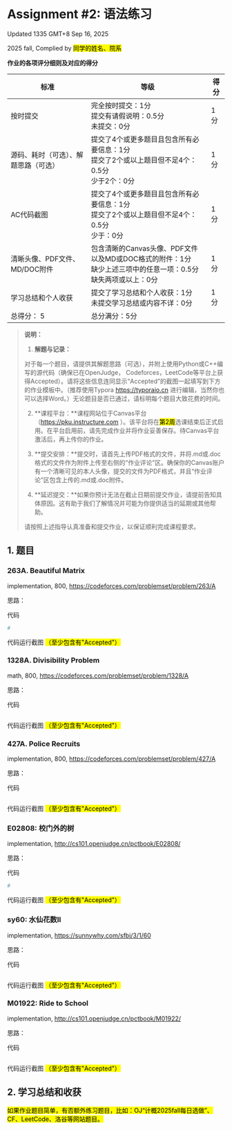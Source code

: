 # Assignment #2: 语法练习

Updated 1335 GMT+8 Sep 16, 2025

2025 fall, Complied by <mark>同学的姓名、院系</mark>



**作业的各项评分细则及对应的得分**

| 标准                                 | 等级                                                         | 得分 |
| ------------------------------------ | ------------------------------------------------------------ | ---- |
| 按时提交                             | 完全按时提交：1分<br/>提交有请假说明：0.5分<br/>未提交：0分  | 1 分 |
| 源码、耗时（可选）、解题思路（可选） | 提交了4个或更多题目且包含所有必要信息：1分<br/>提交了2个或以上题目但不足4个：0.5分<br/>少于2个：0分 | 1 分 |
| AC代码截图                           | 提交了4个或更多题目且包含所有必要信息：1分<br/>提交了2个或以上题目但不足4个：0.5分<br/>少于：0分 | 1 分 |
| 清晰头像、PDF文件、MD/DOC附件        | 包含清晰的Canvas头像、PDF文件以及MD或DOC格式的附件：1分<br/>缺少上述三项中的任意一项：0.5分<br/>缺失两项或以上：0分 | 1 分 |
| 学习总结和个人收获                   | 提交了学习总结和个人收获：1分<br/>未提交学习总结或内容不详：0分 | 1 分 |
| 总得分： 5                           | 总分满分：5分                                                |      |

>
>
>
>**说明：**
>
>1. **解题与记录：**
>
>   对于每一个题目，请提供其解题思路（可选），并附上使用Python或C++编写的源代码（确保已在OpenJudge， Codeforces，LeetCode等平台上获得Accepted）。请将这些信息连同显示“Accepted”的截图一起填写到下方的作业模板中。（推荐使用Typora https://typoraio.cn 进行编辑，当然你也可以选择Word。）无论题目是否已通过，请标明每个题目大致花费的时间。
>
>2. **课程平台：**课程网站位于Canvas平台（https://pku.instructure.com ）。该平台将在<mark>第2周</mark>选课结束后正式启用。在平台启用前，请先完成作业并将作业妥善保存。待Canvas平台激活后，再上传你的作业。
>
>3. **提交安排：**提交时，请首先上传PDF格式的文件，并将.md或.doc格式的文件作为附件上传至右侧的“作业评论”区。确保你的Canvas账户有一个清晰可见的本人头像，提交的文件为PDF格式，并且“作业评论”区包含上传的.md或.doc附件。
>
>4. **延迟提交：**如果你预计无法在截止日期前提交作业，请提前告知具体原因。这有助于我们了解情况并可能为你提供适当的延期或其他帮助。  
>
>请按照上述指导认真准备和提交作业，以保证顺利完成课程要求。





## 1. 题目

### 263A. Beautiful Matrix

implementation, 800, https://codeforces.com/problemset/problem/263/A



思路：



代码

```python
# 

```



代码运行截图 <mark>（至少包含有"Accepted"）</mark>





### 1328A. Divisibility Problem

math, 800, https://codeforces.com/problemset/problem/1328/A



思路：



代码

```python

```



代码运行截图 <mark>（至少包含有"Accepted"）</mark>





### 427A. Police Recruits

implementation, 800, https://codeforces.com/problemset/problem/427/A



思路：



代码

```python

```



代码运行截图 <mark>（至少包含有"Accepted"）</mark>





### E02808: 校门外的树

implementation, http://cs101.openjudge.cn/pctbook/E02808/


思路：



代码

```python
# 

```



代码运行截图 <mark>（至少包含有"Accepted"）</mark>





### sy60: 水仙花数II

implementation, https://sunnywhy.com/sfbj/3/1/60



思路：



代码

```python

```



代码运行截图 <mark>（至少包含有"Accepted"）</mark>





### M01922: Ride to School

implementation, http://cs101.openjudge.cn/pctbook/M01922/



思路：



代码

```python

```



代码运行截图 <mark>（至少包含有"Accepted"）</mark>





## 2. 学习总结和收获

<mark>如果作业题目简单，有否额外练习题目，比如：OJ“计概2025fall每日选做”、CF、LeetCode、洛谷等网站题目。</mark>





